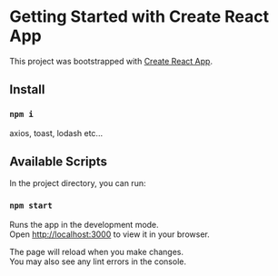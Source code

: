 # Getting Started with Create React App

This project was bootstrapped with [Create React App](https://github.com/facebook/create-react-app).

## Install

### `npm i`

axios, toast, lodash etc...

## Available Scripts

In the project directory, you can run:

### `npm start`

Runs the app in the development mode.\
Open [http://localhost:3000](http://localhost:3000) to view it in your browser.

The page will reload when you make changes.\
You may also see any lint errors in the console.


